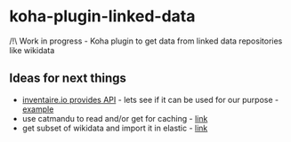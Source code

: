 # koha-plugin-linked-data
/!\ Work in progress - Koha plugin to get data from linked data repositories like wikidata

## Ideas for next things

* [inventaire.io provides API](https://api.inventaire.io) - lets see if it can be used for our purpose - [example](https://inventaire.io/api/search?types=works%7Cseries%7Chumans&search=potter&limit=20&lang=en&exact=true&min-score=5 )
* use catmandu to read and/or get for caching - [link](https://metacpan.org/pod/Catmandu::Wikidata)
* get subset of wikidata and import it in elastic - [link](https://github.com/TheScienceMuseum/elastic-wikidata)
